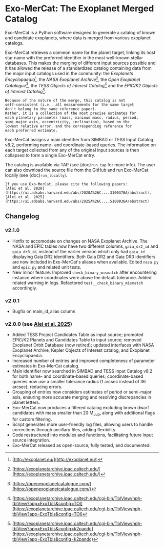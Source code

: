 

# Exo-MerCat: The Exoplanet Merged Catalog

Exo-MerCat is a Python software designed to generate a catalog of known and candidate exoplanets, where data is merged from various exoplanet catalogs. 

Exo-MerCat retrieves a common name for the planet target, linking its host star name with the preferred identifier in the most well-known stellar databases. This makes the merging of different input sources possible and it has allowed the release of a standardized catalog containing data from the major input catalogs used in the community: the *Exoplanets Encyclopaedia*[^1], the *NASA Exoplanet Archive*[^2], the *Open Exoplanet Catalogue*[^3], the *TESS Objects of Interest Catalog*[^4] and the *EPIC/K2 Objects of Interest Catalog*[^5].

```{warning}
Because of the nature of the merge, this catalog is not 
self-consistent (i.e., all measurements for the same target 
don't belong to the same reference paper). 
Rather, it is a collection of the most precise estimates for 
each planetary parameter (mass, minimum mass, radius, period, 
semi-major axis, eccentricity, inclination), based on the 
lowest relative error, and the corresponding reference for 
each preferred estimate. 
```

Exo-MerCat assigns a main identifier from SIMBAD or TESS Input Catalog v8.2, performing name- and coordinate-based queries. The information on each target collected from any of the original input sources is then collapsed to form a single Exo-MerCat entry. 

The catalog is available via TAP (see {doc}`run_tap` for more info). The user can also download the source file from the GitHub and run Exo-MerCat locally (see {doc}`run_locally`).

```{note}
If you use Exo-MerCat, please cite the following papers: 
[Alei et al. 2020](https://ui.adsabs.harvard.edu/abs/2020A%26C....3100370A/abstract), 
[Alei et al. 2025](https://ui.adsabs.harvard.edu/abs/2025A%26C....5100936A/abstract)
```

## Changelog

### v2.1.0
- Hotfix to accomodate on changes on NASA Exoplanet Archive. The NASA and EPIC tables now have two different columns, `gaia_dr2_id` and `gaia_dr3_id`, instead of the earlier version which only had `gaia_id` displaying Gaia DR2 identifiers. Both Gaia DR2 and Gaia DR3 identifiers are now included in Exo-MerCat's aliases when available.
Edited `nasa.py` and `epic.py` and related unit tests.
- New minor feature: Improved `check_binary_mismatch` after encountering instance where coordinates were above the default tolerance. Added related warning in logs. Refactored `test__check_binary_mismatch` accordingly.

### v2.0.1
- Bugfix on main_id_alias column.

### v2.0.0 (see [Alei et al. 2025](https://ui.adsabs.harvard.edu/abs/2025A%26C....5100936A/abstract))
- Added TESS Project Candidates Table as input source; promoted EPIC/K2 Planets and Candidates Table to input source; removed Exoplanet Orbit Database (now retired); updated interfaces with NASA Exoplanet Archive, Kepler Objects of Interest catalog, and Exoplanet Encyclopaedia.
- Increased number of entries and improved completeness of parameter estimates in Exo-MerCat catalog.
- Main identifier now searched in SIMBAD and TESS Input Catalog v8.2 for both name- and coordinate-based queries; coordinate-based queries now use a smaller tolerance radius (1 arcsec instead of 36 arcsec), reducing errors.
- Grouping of entries now considers estimates of period or semi-major axis, ensuring more accurate merging and resolving discrepancies in planet letters.
- Exo-MerCat now produces a filtered catalog excluding brown dwarf candidates with mass smaller than 20 M<sub>Jup</sub>, along with additional flags for custom filtering.
- Script generates more user-friendly log files, allowing users to handle corrections through ancillary files, adding flexibility.
- Code restructured into modules and functions, facilitating future input source integration.
- Exo-MerCat released as open-source, fully tested, and documented.

[^1]:[http://exoplanet.eu/](http://exoplanet.eu/)
[^2]:[https://exoplanetarchive.ipac.caltech.edu/](https://exoplanetarchive.ipac.caltech.edu/)
[^3]:[https://openexoplanetcatalogue.com/](https://openexoplanetcatalogue.com/)
[^4]:[https://exoplanetarchive.ipac.caltech.edu/cgi-bin/TblView/nph-tblView?app=ExoTbls&config=TOI](https://exoplanetarchive.ipac.caltech.edu/cgi-bin/TblView/nph-tblView?app=ExoTbls&config=TOI) 
[^5]:[https://exoplanetarchive.ipac.caltech.edu/cgi-bin/TblView/nph-tblView?app=ExoTbls&config=k2pandc](https://exoplanetarchive.ipac.caltech.edu/cgi-bin/TblView/nph-tblView?app=ExoTbls&config=k2pandc)


